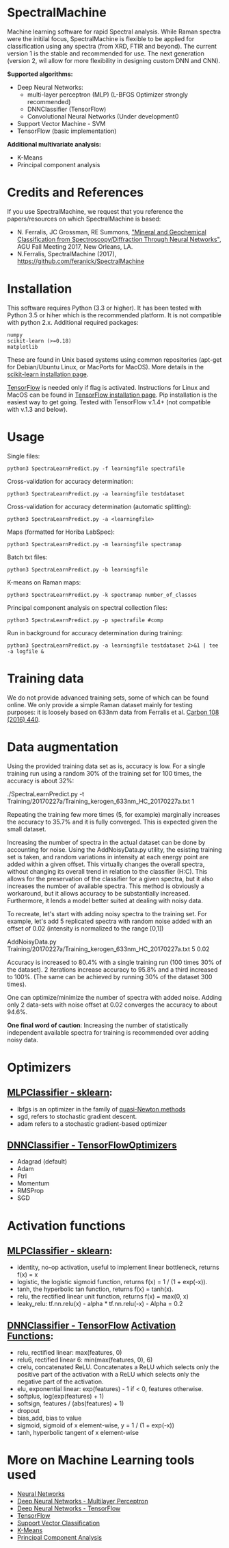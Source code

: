 # SpectralMachine
Machine learning software for rapid Spectral analysis. While Raman spectra were the initilal focus, SpectralMachine is flexible to be applied for classification using any spectra (from XRD, FTIR and beyond).
The current version 1 is the stable and recommended for use. The next generation (version 2, wil allow for more flexibility in designing custom DNN and CNN).

**Supported algorithms:**
 
 - Deep Neural Networks:
   - multi-layer perceptron (MLP) (L-BFGS Optimizer strongly recommended)
   - DNNClassifier (TensorFlow)
   - Convolutional Neural Networks (Under development0
 - Support Vector Machine - SVM
 - TensorFlow (basic implementation)

**Additional multivariate analysis:**
- K-Means
- Principal component analysis

Credits and References
==================
If you use SpectralMachine, we request that you reference the papers/resources on which SpectralMachine is based:
- N. Ferralis, JC Grossman, RE Summons, ["Mineral and Geochemical Classification from Spectroscopy/Diffraction Through Neural Networks"](https://agu.confex.com/agu/fm17/meetingapp.cgi/Paper/285994), AGU Fall Meeting 2017, New Orleans, LA.
- N.Ferralis, SpectralMachine (2017), https://github.com/feranick/SpectralMachine

Installation
=============

This software requires Python (3.3 or higher). It has been tested with Python 3.5 or hiher which is the recommended platform. It is not compatible with python 2.x. Additional required packages:

    numpy
    scikit-learn (>=0.18)
    matplotlib 

These are found in Unix based systems using common repositories (apt-get for Debian/Ubuntu Linux, or MacPorts for MacOS). More details in the [scikit-learn installation page](http://scikit-learn.org/stable/install.html).

[TensorFlow](https://www.tensorflow.org) is needed only if flag is activated. Instructions for Linux and MacOS can be found in [TensorFlow installation page](https://www.tensorflow.org/install/). Pip installation is the easiest way to get going. Tested with TensorFlow v.1.4+ (not compatible with v.1.3 and below).


Usage
======

Single files: 
  
    python3 SpectraLearnPredict.py -f learningfile spectrafile

Cross-validation for accuracy determination:

    python3 SpectraLearnPredict.py -a learningfile testdataset

Cross-validation for accuracy determination (automatic splitting):

    python3 SpectraLearnPredict.py -a <learningfile>

Maps (formatted for Horiba LabSpec): 
  
    python3 SpectraLearnPredict.py -m learningfile spectramap 

Batch txt files:

    python3 SpectraLearnPredict.py -b learningfile 

K-means on Raman maps:
    
    python3 SpectraLearnPredict.py -k spectramap number_of_classes

Principal component analysis on spectral collection files:
    
    python3 SpectraLearnPredict.py -p spectrafile #comp

Run in background for accuracy determination during training:

    python3 SpectraLearnPredict.py -a learningfile testdataset 2>&1 | tee -a logfile &


Training data
=============
We do not provide advanced training sets, some of which can be found online. We only provide a simple Raman dataset mainly for testing purposes: it is loosely based on 633nm data from Ferralis et al. [Carbon 108 (2016) 440](http://dx.doi.org/10.1016/j.carbon.2016.07.039).


Data augmentation
==================
Using the provided training data set as is, accuracy is low. For a single training run using a random 30% of the training set for 100 times, the accuracy is about 32%:

./SpectraLearnPredict.py -t Training/20170227a/Training_kerogen_633nm_HC_20170227a.txt 1

Repeating the training few more times (5, for example) marginally increases the accuracy to 35.7% and it is fully converged. This is expected given the small dataset.

Increasing the number of spectra in the actual dataset can be done by accounting for noise. Using the AddNoisyData.py utility, the esisting training set is taken, and random variations in intensity at each energy point are added within a given offset. This virtually changes the overall spectra, without changing its overall trend in relation to the classifier (H:C). This allows for the preservation of the classifier for a given spectra, but it also increases the number of available spectra. This method is obviously a workaround, but it allows accuracy to be substantially increased. Furthermore, it lends a model better suited at dealing with noisy data. 

To recreate, let's start with adding noisy spectra to the training set. For example, let's add 5 replicated spectra with random noise added with an offset of 0.02 (intensity is normalized to the range [0,1])

AddNoisyData.py Training/20170227a/Training_kerogen_633nm_HC_20170227a.txt 5 0.02

Accuracy is increased to 80.4% with a single training run (100 times 30% of the dataset). 2 iterations increase accuracy to 95.8% and a third increased to 100%. (The same can be achieved by running 30% of the dataset 300 times).

One can optimize/minimize the number of spectra with added noise. Adding only 2 data-sets with noise offset at 0.02 converges the accuracy to about 94.6%. 

**One final word of caution**: Increasing the number of statistically independent available spectra for training is recommended over adding noisy data. 

Optimizers
==========
## [MLPClassifier - sklearn](http://scikit-learn.org/stable/modules/generated/sklearn.neural_network.MLPClassifier.html):
- lbfgs is an optimizer in the family of [quasi-Newton methods](https://en.wikipedia.org/wiki/Broyden%E2%80%93Fletcher%E2%80%93Goldfarb%E2%80%93Shanno_algorithm)
- sgd, refers to stochastic gradient descent.
- adam refers to a stochastic gradient-based optimizer

## [DNNClassifier - TensorFlow](https://www.tensorflow.org/api_docs/python/tf/contrib/learn/DNNClassifier)[Optimizers](https://www.tensorflow.org/api_guides/python/train)
- Adagrad (default)
- Adam
- Ftrl
- Momentum
- RMSProp
- SGD

Activation functions
====================

## [MLPClassifier - sklearn](http://scikit-learn.org/stable/modules/generated/sklearn.neural_network.MLPClassifier.html):
- identity, no-op activation, useful to implement linear bottleneck, returns f(x) = x
- logistic, the logistic sigmoid function, returns f(x) = 1 / (1 + exp(-x)).
- tanh, the hyperbolic tan function, returns f(x) = tanh(x).
- relu, the rectified linear unit function, returns f(x) = max(0, x)
- leaky_relu: tf.nn.relu(x) - alpha * tf.nn.relu(-x)   -  Alpha = 0.2

## [DNNClassifier - TensorFlow](https://www.tensorflow.org/api_docs/python/tf/contrib/learn/DNNClassifier) [Activation Functions](https://www.tensorflow.org/api_guides/python/nn):
- relu, rectified linear: max(features, 0)
- relu6, rectified linear 6: min(max(features, 0), 6)
- crelu, concatenated ReLU. Concatenates a ReLU which selects only the positive part of the activation with a ReLU which selects only the negative part of the activation. 
- elu, exponential linear: exp(features) - 1 if < 0, features otherwise.
- softplus, log(exp(features) + 1)
- softsign, features / (abs(features) + 1)
- dropout
- bias_add, bias to value
- sigmoid, sigmoid of x element-wise, y = 1 / (1 + exp(-x))
- tanh, hyperbolic tangent of x element-wise

More on Machine Learning tools used
====================================

- [Neural Networks](http://scikit-learn.org/stable/modules/neural_networks_supervised.html)
- [Deep Neural Networks - Multilayer Perceptron](http://scikit-learn.org/stable/modules/generated/sklearn.neural_network.MLPClassifier.html)
- [Deep Neural Networks - TensorFlow](https://www.tensorflow.org/api_docs/python/tf/contrib/learn/DNNClassifier)
- [TensorFlow](https://www.tensorflow.org)
- [Support Vector Classification](http://scikit-learn.org/stable/modules/generated/sklearn.svm.SVC.html)
- [K-Means](http://scikit-learn.org/stable/modules/generated/sklearn.cluster.KMeans.html)
- [Principal Component Analysis](http://scikit-learn.org/stable/modules/generated/sklearn.decomposition.PCA.html)

